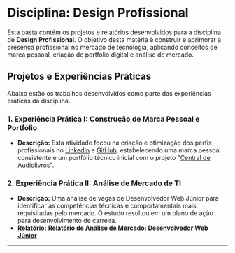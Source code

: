 # Disciplina: Design Profissional

Esta pasta contém os projetos e relatórios desenvolvidos para a disciplina de **Design Profissional**. O objetivo desta matéria é construir e aprimorar a presença profissional no mercado de tecnologia, aplicando conceitos de marca pessoal, criação de portfólio digital e análise de mercado.

## Projetos e Experiências Práticas

Abaixo estão os trabalhos desenvolvidos como parte das experiências práticas da disciplina.

### 1. Experiência Prática I: Construção de Marca Pessoal e Portfólio
- **Descrição:** Esta atividade focou na criação e otimização dos perfis profissionais no [LinkedIn](https://www.linkedin.com/in/willianedu/) e [GitHub](https://github.com/willianedu), estabelecendo uma marca pessoal consistente e um portfólio técnico inicial com o projeto "[Central de Audiolivros](https://github.com/willianedu/CentralAudiolivros)".

### 2. Experiência Prática II: Análise de Mercado de TI
- **Descrição:** Uma análise de vagas de Desenvolvedor Web Júnior para identificar as competências técnicas e comportamentais mais requisitadas pelo mercado. O estudo resultou em um plano de ação para desenvolvimento de carreira.
- **Relatório:** **[Relatório de Análise de Mercado: Desenvolvedor Web Júnior](./junior-web-developer-market-analysis-2025.pdf)**

---